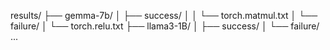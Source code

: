 results/
├── gemma-7b/
│   ├── success/
│   │   └── torch.matmul.txt
│   └── failure/
│       └── torch.relu.txt
├── llama3-1B/
│   ├── success/
│   └── failure/
...